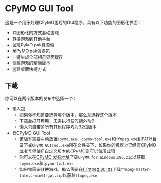 # CPyMO GUI Tool

这是一个用于处理CPyMO游戏的GUI程序，具有以下功能的图形化界面：

* 以图形化的方式启动游戏
* 转换游戏到其他平台
* 创建PyMO pak资源包
* 解PyMO pak资源包
* 一键生成全部相册界面缓存
* 创建游戏的精简版本
* 创建桌面快捷方式

## 下载

你可以在两个版本的发布中选择一个：

* 懒人包
  * 如果你不知道要选择哪个版本，那么就选择这个版本
  * 下载后打开即用，无需执行任何额外动作
  * 懒人包自带的所有其他程序均为32位版本
* 仅CPyMO GUI Tool
  * 该版本需要手动放置`cpymo.exe`、`cpymo-tool.exe`和`ffmpeg.exe`到PATH目录下或`CPyMO-GUITool.exe`所在文件夹下，如果你的机器上已经有CPyMO或者希望使用自定义版本的CPyMO则可以使用此项
  * 你可以在[CPyMO 发布地址](https://github.com/Strrationalism/CPyMO/releases/)下载`CPyMO.for.Windows.x86.zip`以获取`cpymo.exe`和`cpymo-tool.exe`
  * 如果你需要转换游戏，那么需要在[FFmpeg Builds](https://github.com/BtbN/FFmpeg-Builds/releases)下载`ffmpeg-master-latest-win64-gpl.zip`以获取`ffmpeg.exe`
